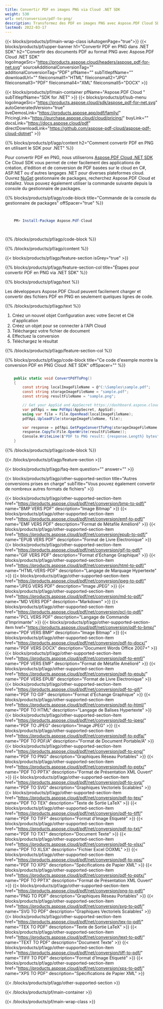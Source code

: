 ```yaml
---
title: Convertir PDF en images PNG via Cloud .NET SDK
weight: 530
url: net/conversion/pdf-to-png/
description: Transformez des PDF en images PNG avec Aspose.PDF Cloud SDK pour .NET. Sortie de haute qualité pour une utilisation numérique.
lastmod: 2022-03-17
---
```


{{< blocks/products/pf/main-wrap-class isAutogenPage="true">}}
{{< blocks/products/pf/upper-banner h1="Convertir PDF en PNG dans .NET SDK" h2="Convertir des documents PDF au format PNG avec Aspose.PDF Cloud .NET SDK" logoImageSrc="https://products.aspose.cloud/headers/aspose_pdf-for-net.svg" sourceAdditionalConversionTag="" additionalConversionTag="PDF" pfName="" subTitlepfName="" downloadUrl="" fileiconsmall1="HTML" fileiconsmall2="JPG" fileiconsmall3="PDF" fileiconsmall4="XML" fileiconsmall5="DOCX" >}}

{{< blocks/products/pf/main-container pfName="Aspose.PDF Cloud " subTitlepfName="SDK for .NET" >}}
{{< blocks/products/pf/sub-menu logoImageSrc="https://products.aspose.cloud/sdk/aspose_pdf-for-net.svg"
autoGeneratedVersion="true"
liveDemosLink="https://products.aspose.app/pdf/family/" PricingLink="https://purchase.aspose.cloud/cloud/pricing/" buyLink="" docsLink="https://docs.aspose.cloud/pdf"  directDownloadLink="https://github.com/aspose-pdf-cloud/aspose-pdf-cloud-dotnet" >}}

{{% blocks/products/pf/agp/content h2="Comment convertir PDF en PNG en utilisant le SDK pour .NET" %}}

Pour convertir PDF en PNG, nous utiliserons
[Aspose.PDF Cloud .NET SDK](https://products.aspose.cloud/pdf/net/)
Ce Cloud SDK vous permet de créer facilement des applications de création, d'édition et de conversion de PDF basées sur le cloud en C#, ASP.NET ou d'autres langages .NET pour diverses plateformes cloud. Ouvrez
[NuGet](https://www.nuget.org/packages/Aspose.Pdf-Cloud)
gestionnaire de packages, recherchez
Aspose.PDF Cloud
et installez. Vous pouvez également utiliser la commande suivante depuis la console du gestionnaire de packages.

{{% blocks/products/pf/agp/code-block title="Commande de la console du gestionnaire de packages" offSpacer="true" %}}

```powershell

     
    PM> Install-Package Aspose.Pdf-Cloud
     
     

```

{{% /blocks/products/pf/agp/code-block %}}

{{% /blocks/products/pf/agp/content %}}

{{< blocks/products/pf/agp/feature-section isGrey="true" >}}

{{% blocks/products/pf/agp/feature-section-col title="Étapes pour convertir PDF en PNG via .NET SDK" %}}

{{% blocks/products/pf/agp/text %}}

Les développeurs Aspose.PDF Cloud peuvent facilement charger et convertir des fichiers PDF en PNG en seulement quelques lignes de code.

{{% /blocks/products/pf/agp/text %}}

1. Créez un nouvel objet Configuration avec votre Secret et Clé d'application
1. Créez un objet pour se connecter à l'API Cloud
1. Téléchargez votre fichier de document
1. Effectuez la conversion
1. Téléchargez le résultat

{{% /blocks/products/pf/agp/feature-section-col %}}



{{% blocks/products/pf/agp/code-block title="Ce code d'exemple montre la conversion PDF en PNG Cloud .NET SDK" offSpacer="" %}}

```cs

    public static void ConvertPdfToPng()
    {
        const string localImageFileName = @"C:\Samples\sample.pdf";
        const string storageImageFileName = "sample.pdf";
        const string resultFileName = "sample.png";

        // Get your AppSid and AppSecret https://dashboard.aspose.cloud (free registration required).
        var pdfApi = new PdfApi(AppSecret, AppSid);
        using var file = File.OpenRead(localImageFileName);
        pdfApi.UploadFile(storageImageFileName, file);

        var response = pdfApi.GetPageConvertToPng(storageImageFileName, 1);
        response.CopyTo(File.OpenWrite(resultFileName));
        Console.WriteLine($"PDF to PNG result: {response.Length} bytes");
    }
```

{{% /blocks/products/pf/agp/code-block %}}

{{< /blocks/products/pf/agp/feature-section >}}

{{< blocks/products/pf/agp/faq-item question="" answer="" >}}

{{< blocks/products/pf/agp/other-supported-section title="Autres conversions prises en charge" subTitle="Vous pouvez également convertir de nombreux autres formats de fichiers" >}}

{{< blocks/products/pf/agp/other-supported-section-item href="https://products.aspose.cloud/pdf/net/conversion/bmp-to-pdf/" name="BMP VERS PDF" description="Image Bitmap" >}}
{{< blocks/products/pf/agp/other-supported-section-item href="https://products.aspose.cloud/pdf/net/conversion/emf-to-pdf/" name="EMF VERS PDF" description="Format de Métafile Amélioré" >}}
{{< blocks/products/pf/agp/other-supported-section-item href="https://products.aspose.cloud/pdf/net/conversion/epub-to-pdf/" name="EPUB VERS PDF" description="Format de Livre Électronique" >}}
{{< blocks/products/pf/agp/other-supported-section-item href="https://products.aspose.cloud/pdf/net/conversion/gif-to-pdf/" name="GIF VERS PDF" description="Format d'Échange Graphique" >}}
{{< blocks/products/pf/agp/other-supported-section-item href="https://products.aspose.cloud/pdf/net/conversion/html-to-pdf/" name="HTML-VERS-PDF" description="Langage de Marquage Hypertexte" >}}
{{< blocks/products/pf/agp/other-supported-section-item href="https://products.aspose.cloud/pdf/net/conversion/jpeg-to-pdf/" name="JPEG VERS PDF" description="Image JPEG" >}}
{{< blocks/products/pf/agp/other-supported-section-item href="https://products.aspose.cloud/pdf/net/conversion/md-to-pdf/" name="MD VERS PDF" description="Markdown" >}}
{{< blocks/products/pf/agp/other-supported-section-item href="https://products.aspose.cloud/pdf/net/conversion/pcl-to-pdf/" name="PCL VERS PDF" description="Langage de Commande d'Imprimante" >}}
{{< blocks/products/pf/agp/other-supported-section-item href="https://products.aspose.cloud/pdf/net/conversion/pdf-to-bmp/" name="PDF VERS BMP" description="Image Bitmap" >}}
{{< blocks/products/pf/agp/other-supported-section-item href="https://products.aspose.cloud/pdf/net/conversion/pdf-to-docx/" name="PDF VERS DOCX" description="Document Words Office 2007+" >}}
{{< blocks/products/pf/agp/other-supported-section-item href="https://products.aspose.cloud/pdf/net/conversion/pdf-to-emf/" name="PDF VERS EMF" description="Format de Métafile Amélioré" >}}
{{< blocks/products/pf/agp/other-supported-section-item href="https://products.aspose.cloud/pdf/net/conversion/pdf-to-epub/" name="PDF VERS EPUB" description="Format de Livre Électronique" >}}
{{< blocks/products/pf/agp/other-supported-section-item href="https://products.aspose.cloud/pdf/net/conversion/pdf-to-gif/" name="PDF TO GIF" description="Format d'Échange Graphique" >}}
{{< blocks/products/pf/agp/other-supported-section-item href="https://products.aspose.cloud/pdf/net/conversion/pdf-to-html/" name="PDF TO HTML" description="Langage de Balises Hypertexte" >}}
{{< blocks/products/pf/agp/other-supported-section-item href="https://products.aspose.cloud/pdf/net/conversion/pdf-to-jpeg/" name="PDF TO JPEG" description="Image JPEG" >}}
{{< blocks/products/pf/agp/other-supported-section-item href="https://products.aspose.cloud/pdf/net/conversion/pdf-to-pdfa/" name="PDF TO PDF/A" description="Format de Document Portable/A" >}}
{{< blocks/products/pf/agp/other-supported-section-item href="https://products.aspose.cloud/pdf/net/conversion/pdf-to-png/" name="PDF TO PNG" description="Graphiques Réseau Portables" >}}
{{< blocks/products/pf/agp/other-supported-section-item href="https://products.aspose.cloud/pdf/net/conversion/pdf-to-pptx/" name="PDF TO PPTX" description="Format de Présentation XML Ouvert" >}}
{{< blocks/products/pf/agp/other-supported-section-item href="https://products.aspose.cloud/pdf/net/conversion/pdf-to-svg/" name="PDF TO SVG" description="Graphiques Vectoriels Scalables" >}}
{{< blocks/products/pf/agp/other-supported-section-item href="https://products.aspose.cloud/pdf/net/conversion/pdf-to-tex/" name="PDF TO TEX" description="Texte de Sortie LaTeX" >}}
{{< blocks/products/pf/agp/other-supported-section-item href="https://products.aspose.cloud/pdf/net/conversion/pdf-to-tiff/" name="PDF TO TIFF" description="Format d'Image Étiqueté" >}}
{{< blocks/products/pf/agp/other-supported-section-item href="https://products.aspose.cloud/pdf/net/conversion/pdf-to-txt/" name="PDF TO TXT" description="Document Texte" >}}
{{< blocks/products/pf/agp/other-supported-section-item href="https://products.aspose.cloud/pdf/net/conversion/pdf-to-xlsx/" name="PDF TO XLSX" description="Fichier Excel OOXML" >}}
{{< blocks/products/pf/agp/other-supported-section-item href="https://products.aspose.cloud/pdf/net/conversion/pdf-to-xps/" name="PDF TO XPS" description="Spécifications de Papier XML" >}}
{{< blocks/products/pf/agp/other-supported-section-item href="https://products.aspose.cloud/pdf/net/conversion/pdf-to-pptx/" name="PDF TO PPTX" description="Format de Présentation XML Ouvert" >}}
{{< blocks/products/pf/agp/other-supported-section-item href="https://products.aspose.cloud/pdf/net/conversion/png-to-pdf/" name="PNG TO PDF" description="Graphiques Réseau Portables" >}}
{{< blocks/products/pf/agp/other-supported-section-item href="https://products.aspose.cloud/pdf/net/conversion/svg-to-pdf/" name="SVG TO PDF" description="Graphiques Vectoriels Scalables" >}}
{{< blocks/products/pf/agp/other-supported-section-item href="https://products.aspose.cloud/pdf/net/conversion/tex-to-pdf/" name="TEX TO PDF" description="Texte de Sortie LaTeX" >}}
{{< blocks/products/pf/agp/other-supported-section-item href="https://products.aspose.cloud/pdf/net/conversion/text-to-pdf/" name="TEXT TO PDF" description="Document Texte" >}}
{{< blocks/products/pf/agp/other-supported-section-item href="https://products.aspose.cloud/pdf/net/conversion/tiff-to-pdf/" name="TIFF TO PDF" description="Format d'Image Étiqueté" >}}
{{< blocks/products/pf/agp/other-supported-section-item href="https://products.aspose.cloud/pdf/net/conversion/xps-to-pdf/" name="XPS TO PDF" description="Spécifications de Papier XML" >}}

{{< /blocks/products/pf/agp/other-supported-section >}}

{{< /blocks/products/pf/main-container >}}

{{< /blocks/products/pf/main-wrap-class >}}


